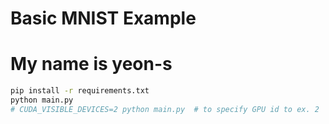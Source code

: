 # Basic MNIST Example
# My name is yeon-s
```bash
pip install -r requirements.txt
python main.py
# CUDA_VISIBLE_DEVICES=2 python main.py  # to specify GPU id to ex. 2
```
